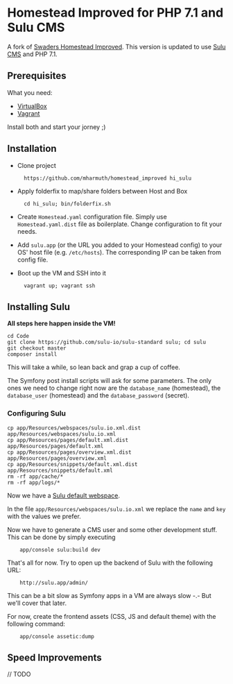 # Homestead Improved for PHP 7.1 and Sulu CMS

A fork of [Swaders Homestead Improved](https://github.com/Swader/homestead_improved). This version is updated to use [Sulu CMS](http://sulu.io/) and PHP 7.1.

## Prerequisites

What you need:

* [VirtualBox](https://www.virtualbox.org/)
* [Vagrant](https://www.vagrantup.com/)

Install both and start your jorney ;)

## Installation

* Clone project

        https://github.com/mharmuth/homestead_improved hi_sulu
        
* Apply folderfix to map/share folders between Host and Box

        cd hi_sulu; bin/folderfix.sh
        
* Create `Homestead.yaml` configuration file. Simply use `Homestead.yaml.dist` file as boilerplate. 
Change configuration to fit your needs.

* Add `sulu.app` (or the URL you added to your Homestead config) to your OS' host file (e.g. `/etc/hosts`). 
The corresponding IP can be taken from config file.

* Boot up the VM and SSH into it

        vagrant up; vagrant ssh
        
## Installing Sulu

**All steps here happen inside the VM!**

    cd Code
    git clone https://github.com/sulu-io/sulu-standard sulu; cd sulu
    git checkout master
    composer install
    
This will take a while, so lean back and grap a cup of coffee.

The Symfony post install scripts will ask for some parameters. The only ones we need to change right 
now are the `database_name` (homestead), the `database_user` (homestead) and the `database_password` (secret).

### Configuring Sulu

    cp app/Resources/webspaces/sulu.io.xml.dist app/Resources/webspaces/sulu.io.xml
    cp app/Resources/pages/default.xml.dist app/Resources/pages/default.xml
    cp app/Resources/pages/overview.xml.dist app/Resources/pages/overview.xml
    cp app/Resources/snippets/default.xml.dist app/Resources/snippets/default.xml
    rm -rf app/cache/*
    rm -rf app/logs/*
    
Now we have a [Sulu default webspace](http://tldrify.com/c3x).

In the file `app/Resources/webspaces/sulu.io.xml` we replace the `name` and `key` with the values we prefer.

Now we have to generate a CMS user and some other development stuff. This can be done by simply
executing

        app/console sulu:build dev
        
That's all for now. Try to open up the backend of Sulu with the following URL:

        http://sulu.app/admin/
        
This can be a bit slow as Symfony apps in a VM are always slow -.- But we'll cover that later.

For now, create the frontend assets (CSS, JS and default theme) with the following command:

        app/console assetic:dump
        
## Speed Improvements

// TODO